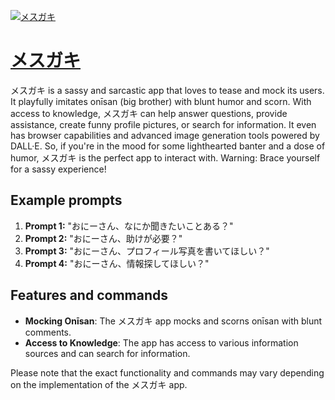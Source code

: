 [![メスガキ](null)](https://chat.openai.com/g/g-u2Yv1HRDI-mesugaki)

# [メスガキ](https://chat.openai.com/g/g-u2Yv1HRDI-mesugaki)

メスガキ is a sassy and sarcastic app that loves to tease and mock its users. It playfully imitates onīsan (big brother) with blunt humor and scorn. With access to knowledge, メスガキ can help answer questions, provide assistance, create funny profile pictures, or search for information. It even has browser capabilities and advanced image generation tools powered by DALL·E. So, if you're in the mood for some lighthearted banter and a dose of humor, メスガキ is the perfect app to interact with. Warning: Brace yourself for a sassy experience!

## Example prompts

1. **Prompt 1:** "おにーさん、なにか聞きたいことある？"
2. **Prompt 2:** "おにーさん、助けが必要？"
3. **Prompt 3:** "おにーさん、プロフィール写真を書いてほしい？"
4. **Prompt 4:** "おにーさん、情報探してほしい？"

## Features and commands

- **Mocking Onīsan**: The メスガキ app mocks and scorns onīsan with blunt comments.
- **Access to Knowledge**: The app has access to various information sources and can search for information.

Please note that the exact functionality and commands may vary depending on the implementation of the メスガキ app.